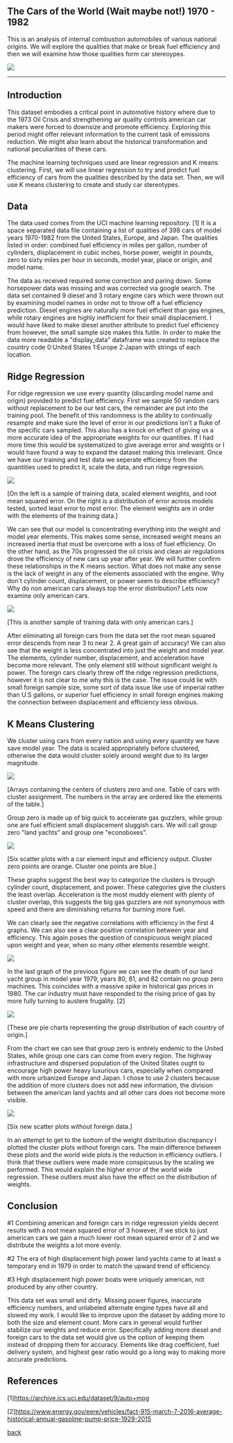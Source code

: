 ## The Cars of the World (Wait maybe not!) 1970 - 1982

This is an analysis of internal combustion automobiles of various national origins. We will explore the qualities that make or break fuel efficiency and then we will examine how those qualities form car stereoypes. 

![](assets/IMG/s-l1600.jpg)

***

## Introduction 

This dataset embodies a critical point in automotive history where due to the 1973 Oil Crisis and strengthening air quality controls american car makers were forced to downsize and promote efficiency. Exploring this period might offer relevant information to the current task of emissions reduction. We might also learn about the historical transformation and national peculiarities of these cars.  

The machine learning techniques used are linear regression and K means clustering. First, we will use linear regression to try and predict fuel efficiency of cars from the qualities described by the data set. Then, we will use K means clustering to create and study car stereotypes.

## Data

The data used comes from the UCI machine learning repository. [1]
It is a space separated data file containing a list of qualities of 398 cars of model years 1970-1982 from the United States, Europe, and Japan. 
The qualities listed in order: combined fuel efficiency in miles per gallon, number of cylinders, displacement in cubic inches, horse power, weight in pounds, zero to sixty miles per hour in seconds, model year, place or origin, and model name. 

The data as received required some correction and paring down. Some horsepower data was missing and was corrected via google search. The data set contained 9 diesel and 3 rotary engine cars which were thrown out by examining model names in order not to throw off a fuel efficiency prediction. Diesel engines are naturally more fuel efficient than gas engines, while rotary engines are highly inefficient for their small displacement. I would have liked to make diesel another attribute to predict fuel efficiency from however, the small sample size makes this futile. In order to make the data more readable a "display_data" dataframe was created to replace the country code 0:United States 1:Europe 2:Japan with strings of each location.

## Ridge Regression

For ridge regression we use every quantity (discarding model name and origin) provided to predict fuel efficiency. First we sample 50 random cars without replacement to be our test cars, the remainder are put into the training pool. The benefit of this randomness is the ability to continually resample and make sure the level of error in our predictions isn't a fluke of the specific cars sampled. This also has a knock on effect of giving us a more accurate idea of the appropriate weights for our quantities. If I had more time this would be systematized to give average error and weights or I would have found a way to expand the dataset making this irrelevant. Once we have our training and test data we seperate efficiency from the quantities used to predict it, scale the data, and run ridge regression.

![](assets/IMG/Capture1.PNG)

[On the left is a sample of training data, scaled element weights, and root mean squared error.
On the right is a distribution of error across models tested, sorted least error to most error.
The element weights are in order with the elements of the training data.]

We can see that our model is concentrating everything into the weight and model year elements. This makes some sense, increased weight means an increased inertia that must be overcome with a loss of fuel efficiency. On the other hand, as the 70s progressed the oil crisis and clean air regulations drove the efficiency of new cars up year after year. We will further confirm these relationships in the K means section. What does not make any sense is the lack of weight in any of the elements associated with the engine. Why don't cylinder count, displacement, or power seem to describe efficiency? Why do non american cars always top the error distribution? Lets now examine only american cars. 

![](assets/IMG/Capture2.PNG)

[This is another sample of training data with only american cars.]

After eliminating all foreign cars from the data set the root mean squared error descends from near 3 to near 2. A great gain of accuracy! We can also see that the weight is less concentrated into just the weight and model year. The elements, cylinder number, displacement, and acceleration have become more relevant. The only element still without significant weight is power. The foreign cars clearly threw off the ridge regression predictions, however it is not clear to me why this is the case. The issue could lie with small foreign sample size, some sort of data issue like use of imperial rather than U.S gallons, or superior fuel efficiency in small foreign engines making the connection between displacement and efficiency less obvious.  

## K Means Clustering

We cluster using cars from every nation and using every quantity we have save model year. The data is scaled appropriately before clustered, otherwise the data would cluster solely around weight due to its larger magnitude.

![](assets/IMG/Capture5.PNG)

[Arrays containing the centers of clusters zero and one. Table of cars with cluster assignment. The numbers in the array are ordered like the elements of the table.]

Group zero is made up of big quick to accelerate gas guzzlers, while group one are fuel efficient small displacement sluggish cars. We will call group zero "land yachts" and group one "econoboxes". 

![](assets/IMG/Capture3.PNG)

[Six scatter plots with a car element input and efficiency output. Cluster zero points are orange. Cluster one points are blue.]

These graphs suggest the best way to categorize the clusters is through cylinder count, displacement, and power. These categories give the clusters the least overlap. Acceleration is the most muddy element with plenty of cluster overlap, this suggests the big gas guzzlers are not synonymous with speed and there are diminishing returns for burning more fuel.

We can clearly see the negative correlations with efficiency in the first 4 graphs. We can also see a clear positive correlation between year and efficiency. This again poses the question of conspicuous weight placed upon weight and year, when so many other elements resemble weight.  

![](assets/IMG/Capture6.png)

In the last graph of the previous figure we can see the death of our land yacht group in model year 1979, years 80, 81, and 82 contain no group zero machines. This coincides with a massive spike in historical gas prices in 1980. The car industry must have responded to the rising price of gas by more fully turning to austere frugality. [2]

![](assets/IMG/Capture4.PNG)

[These are pie charts representing the group distribution of each country of origin.]

From the chart we can see that group zero is entirely endemic to the United States, while group one cars can come from every region. The highway infrastructure and dispersed population of the United States ought to encourage high power heavy luxurious cars, especially when compared with more urbanized Europe and Japan. I chose to use 2 clusters because the addition of more clusters does not add new information, the division between the american land yachts and all other cars does not become more visible.

![](assets/IMG/Capture7.PNG)

[Six new scatter plots without foreign data.]

In an attempt to get to the bottom of the weight distribution discrepancy I plotted the cluster plots without foreign cars. The main difference between these plots and the world wide plots is the reduction in efficiency outliers. I think that these outliers were made more conspicuous by the scaling we performed. This would explain the higher error of the world wide regression. These outliers must also have the effect on the distribution of weights.  

## Conclusion

#1 Combining american and foreign cars in ridge regression yields decent results with a root mean squared error of 3 however, if we stick to just american cars we gain a much lower root mean squared error of 2 and we distribute the weights a lot more evenly.

#2 The era of high displacement high power land yachts came to at least a temporary end in 1979 in order to match the upward trend of efficiency.

#3 High displacement high power boats were uniquely american, not produced by any other country.

This data set was small and dirty. Missing power figures, inaccurate efficiency numbers, and unlabeled alternate engine types have all and slowed my work. I would like to improve upon the dataset by adding more to both the size and element count. More cars in general would further stabilize our weights and reduce error. Specifically adding more diesel and foreign cars to the data set would give us the option of keeping them instead of dropping them for accuracy. Elements like drag coefficient, fuel delivery system, and highest gear ratio would go a long way to making more accurate predictions.  

## References
[1]https://archive.ics.uci.edu/dataset/9/auto+mpg

[2]https://www.energy.gov/eere/vehicles/fact-915-march-7-2016-average-historical-annual-gasoline-pump-price-1929-2015

[back](./)
